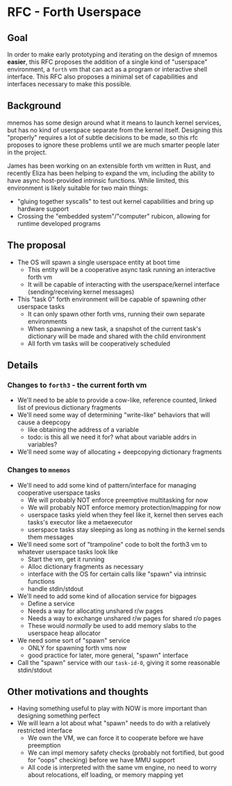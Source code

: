 # RFC - Forth Userspace

## Goal

In order to make early prototyping and iterating on the design of mnemos **easier**, this RFC proposes the
addition of a single kind of "userspace" environment, a `forth` vm that can act as a program
or interactive shell interface. This RFC also proposes a minimal set of capabilities and interfaces
necessary to make this possible.

## Background

mnemos has some design around what it means to launch kernel services, but has no kind of userspace
separate from the kernel itself. Designing this "properly" requires a lot of subtle decisions to be
made, so this rfc proposes to ignore these problems until we are much smarter people later in the
project.

James has been working on an extensible forth vm written in Rust, and recently Eliza has been helping
to expand the vm, including the ability to have async host-provided intrinsic functions. While limited,
this environment is likely suitable for two main things:

* "gluing together syscalls" to test out kernel capabilities and bring up hardware support
* Crossing the "embedded system"/"computer" rubicon, allowing for runtime developed programs

## The proposal

* The OS will spawn a single userspace entity at boot time
    * This entity will be a cooperative async task running an interactive forth vm
    * It will be capable of interacting with the userspace/kernel interface (sending/receiving kernel messages)
* This "task 0" forth environment will be capable of spawning other userspace tasks
    * It can only spawn other forth vms, running their own separate environments
    * When spawning a new task, a snapshot of the current task's dictionary will be made and shared with the child environment
    * All forth vm tasks will be cooperatively scheduled

## Details

### Changes to `forth3` - the current forth vm

* We'll need to be able to provide a cow-like, reference counted, linked list of previous dictionary fragments
* We'll need some way of determining "write-like" behaviors that will cause a deepcopy
    * like obtaining the address of a variable
    * todo: is this all we need it for? what about variable addrs in variables?
* We'll need some way of allocating + deepcopying dictionary fragments

### Changes to `mnemos`

* We'll need to add some kind of pattern/interface for managing cooperative userspace tasks
    * We will probably NOT enforce preemptive multitasking for now
    * We will probably NOT enforce memory protection/mapping for now
    * userspace tasks yield when they feel like it, kernel then serves each tasks's executor like a metaexecutor
    * userspace tasks stay sleeping as long as nothing in the kernel sends them messages
* We'll need some sort of "trampoline" code to bolt the forth3 vm to whatever userspace tasks look like
    * Start the vm, get it running
    * Alloc dictionary fragments as necessary
    * interface with the OS for certain calls like "spawn" via intrinsic functions
    * handle stdin/stdout
* We'll need to add some kind of allocation service for bigpages
    * Define a service
    * Needs a way for allocating unshared r/w pages
    * Needs a way to exchange unshared r/w pages for shared r/o pages
    * These would *normally* be used to add memory slabs to the userspace heap allocator
* We need some sort of "spawn" service
    * ONLY for spawning forth vms now
    * good practice for later, more general, "spawn" interface
* Call the "spawn" service with our `task-id-0`, giving it some reasonable stdin/stdout

## Other motivations and thoughts

* Having something useful to play with NOW is more important than designing something perfect
* We will learn a lot about what "spawn" needs to do with a relatively restricted interface
    * We own the VM, we can force it to cooperate before we have preemption
    * We can impl memory safety checks (probably not fortified, but good for "oops" checking) before we have MMU support
    * All code is interpreted with the same vm engine, no need to worry about relocations, elf loading, or memory mapping yet

